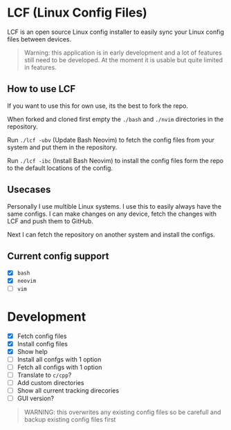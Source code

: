 # LCF (Linux Config Files)
LCF is an open source Linux config installer to easily sync your Linux config files between devices.

> Warning: this application is in early development and a lot of features still need to be developed. At the moment it is usable but quite limited in features.

## How to use LCF
If you want to use this for own use, its the best to fork the repo. 

When forked and cloned first empty the `./bash` and `./nvim` directories in the repository.

Run `./lcf -ubv` (Update Bash Neovim) to fetch the config files from your system and put them in the repository.

Run `./lcf -ibc` (Install Bash Neovim) to install the config files form the repo to the default locations of the config.

## Usecases
Personally I use multible Linux systems. I use this to easily always have the same configs.
I can make changes on any device, fetch the changes with LCF and push them to GitHub.

Next I can fetch the repository on another system and install the configs.

## Current config support
- [x] `bash`
- [x] `neovim`
- [ ] `vim`

# Development
- [x] Fetch config files
- [x] Install config files
- [x] Show help
- [ ] Install all confgs with 1 option
- [ ] Fetch all configs with 1 option
- [ ] Translate to `c/cpp`?
- [ ] Add custom directories
- [ ] Show all current tracking direcories
- [ ] GUI version?

> WARNING: this overwrites any existing config files so be carefull and backup existing config files first
